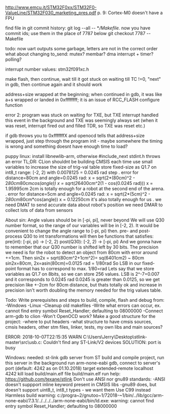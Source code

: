 http://www.emcu.it/STM32F0xx/STM32F0-ValueLine/STM32F030_marketing_pres.pdf
p. 9: Cortex-M0 doesn't have a FPU

find file in git commit history:
git log --all -- **/Makefile.*
now you have commit ids; use them in the place of 7787 below
git checkout 7787 -- Makefile

todo:
now uart outputs some garbage, letters are not in the correct order
what about changing to_send: mutex? membar? dma interrupt + timer? polling?


interrupt number values: stm32f091xc.h

make flash, then continue, wait till it got stuck on waiting till
TC !=0, "next" in gdb, then continue again and it should work

address+size wrapped at the beginning;
when continued in gdb, it was like a+s wrapped or landed in 0xffffffff;
it is an issue of RCC_FLASH configure function

error 2:
program was stuck on waiting for TXE, but TXE interrupt handled this event in the
background and TXE was seemingly always set (when it was reset, interrupt fired out
and filled TDR, so TXE was reset etc.)

if gdb throws you to 0xfffffffX and openocd tells that address+size wrapped,
just step through the program init - maybe somewhere the timing is wrong and
something doesnt have enough time to load?

puppy linux:  install libnewlib-arm, otherwise #include_next stdint.h throws an error
TL;DR:
    CLion shouldnt be building CMSIS each time
    use small variables to increase the size of trig-val table
    store fixed-size as Q1.7 on int8_t
    range: [-2, 2) with 0.0078125 = 0.0245 rad step
    .
    error for distance=80cm and angle=0.0245 rad:
    x = sqrt(2*(80cm)^2 - 2*80cm*80cm*cos(angle))
    x = sqrt(2*6400cm^2(1 - cos(0.0245 rad)))
    x = 1.95995cm
    2cm is totally enough for a robot at the second end of the arena.
    .
    error for distance=5cm and angle=0.0245 rad:
    x = sqrt(2*(5cm)^2 - 2*80cm*80cm*cos(angle))
    x = 0.12250cm
    it's also totally enough for us
    .
    we need DMAT to send accurate data about robot's position
    we need DMAR to collect lots of data from sensors
    
About sin:
    Angle values should be in [-pi, pi], never beyond
    We will use Q30 number format, so the range of our variables
    will be in [-2, 2). It would be convenient to
    change the angle range to [-pi, pi) then.
    pre- and post-process Q30 to int transformations will then be
    functions that satisfies:
        pre(int): [-pi, pi) -> [-2, 2)
        post(Q30): [-2, 2) -> [-pi, pi)
    And we gonna have to remember that our Q30 number is
    shifted left by 30 bits.
    The precision we need is for the robot to detect an object from 80cm
    with error around +=1cm. Then sin2x = sqrt(80cm^2+1cm^2)= sq(6401cm2) ~ 80cm
    sin2x=80cm, 2x=asin(80cm)=0.0125 rad = 1/80rad
    So LSB in our fixed-point format has to correspond to max. 1/80=rad
    Lets say that we store variables as Q1.7 on 8bits, so we can store
    256 values. LSB is 2^-7=0.007 and it corresponds to 0.0245 rad
    0.0245 is greater than 0.0125, so we get precision like +-2cm for 80cm distance,
    but thats totally ok and increase in precision isn't worth doubling the memory
    needed for the trig values table.
    
Todo:
    Write prerequisites and steps to build, compile, flash and debug from:
        -Windows
        -Linux
        -Cleanup old makefiles
        -Write what errors can occur, ex. cannot find entry symbol Reset_Handler; defaulting to 08000000
        -Connect arm-gdb to clion
        -Won't OpenOCD work?
    Make a good structure for the project:
        -where to put headers
        -what structure to have cmsis sources, cmsis headers, other stm files, linker, tests, my own libs and main sources?

ERROR:
2018-10-07T22:15:35 WARN C:\Users\Jerry\Desktop\stlink-master\src\usb.c: Couldn't find any ST-Link/V2 devices
SOLUTION:
port is busy

Windows:
    needed: st-link gdb server from ST
    build and compile project, run this server in the background
    run arm-none-eabi gdb, connect to server's port (default: 4242 as on 01.10.2018)
    target extended-remote localhost 4242
    kill
    load build/main.elf
    file build/main.elf
    run
    help: https://github.com/texane/stlink
    Don't use ANSI nor gnu89 standards:
        -ANSI doesn't suppport inline keyword present in CMSIS libs
        -gnu89 does, but doesn't support uint8_t, int8_t types - we want them
    Use C99 instead
    Harmless build warning:
    c:/progra~2/gnutoo~1/72018-~1/bin/../lib/gcc/arm-none-eabi/7.3.1/../../../../arm-none-eabi/bin/ld.exe: warning: cannot find entry symbol Reset_Handler; defaulting to 08000000
